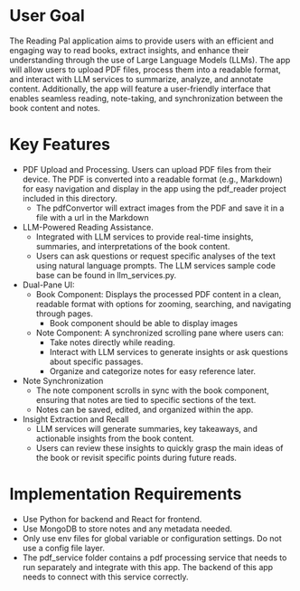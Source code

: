 # User Goal
The Reading Pal application aims to provide users with an efficient and engaging way to read books, extract insights, and enhance their understanding through the use of Large Language Models (LLMs). The app will allow users to upload PDF files, process them into a readable format, and interact with LLM services to summarize, analyze, and annotate content. Additionally, the app will feature a user-friendly interface that enables seamless reading, note-taking, and synchronization between the book content and notes.

# Key Features
- PDF Upload and Processing. Users can upload PDF files from their device. The PDF is converted into a readable format (e.g., Markdown) for easy navigation and display in the app using the pdf_reader project included in this directory.
  - The pdfConvertor will extract images from the PDF and save it in a file with a url in the Markdown
- LLM-Powered Reading Assistance. 
  - Integrated with LLM services to provide real-time insights, summaries, and interpretations of the book content. 
  - Users can ask questions or request specific analyses of the text using natural language prompts. The LLM services sample code base can be found in llm_services.py.
- Dual-Pane UI:
  - Book Component: Displays the processed PDF content in a clean, readable format with options for zooming, searching, and navigating through pages.
    - Book component should be able to display images  
  - Note Component: A synchronized scrolling pane where users can:
    - Take notes directly while reading.
    - Interact with LLM services to generate insights or ask questions about specific passages.
    - Organize and categorize notes for easy reference later.
- Note Synchronization
  - The note component scrolls in sync with the book component, ensuring that notes are tied to specific sections of the text.
  - Notes can be saved, edited, and organized within the app.
- Insight Extraction and Recall
  - LLM services will generate summaries, key takeaways, and actionable insights from the book content.
  - Users can review these insights to quickly grasp the main ideas of the book or revisit specific points during future reads.


# Implementation Requirements
- Use Python for backend and React for frontend.
- Use MongoDB to store notes and any metadata needed.
- Only use env files for global variable or configuration settings. Do not use a config file layer.
- The pdf_service folder contains a pdf processing service that needs to run separately and integrate with this app. The backend of this app needs to connect with this service correctly.

